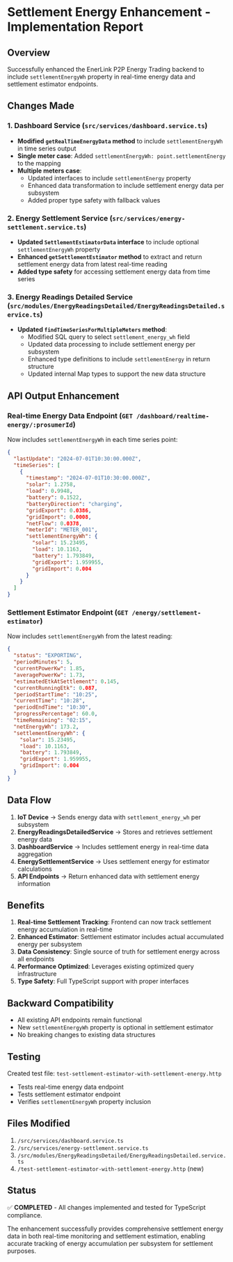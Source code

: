 # Settlement Energy Enhancement - Implementation Report

## Overview
Successfully enhanced the EnerLink P2P Energy Trading backend to include `settlementEnergyWh` property in real-time energy data and settlement estimator endpoints.

## Changes Made

### 1. Dashboard Service (`src/services/dashboard.service.ts`)
- **Modified `getRealTimeEnergyData` method** to include `settlementEnergyWh` in time series output
- **Single meter case**: Added `settlementEnergyWh: point.settlementEnergy` to the mapping
- **Multiple meters case**: 
  - Updated interfaces to include `settlementEnergy` property
  - Enhanced data transformation to include settlement energy data per subsystem
  - Added proper type safety with fallback values

### 2. Energy Settlement Service (`src/services/energy-settlement.service.ts`)
- **Updated `SettlementEstimatorData` interface** to include optional `settlementEnergyWh` property
- **Enhanced `getSettlementEstimator` method** to extract and return settlement energy data from latest real-time reading
- **Added type safety** for accessing settlement energy data from time series

### 3. Energy Readings Detailed Service (`src/modules/EnergyReadingsDetailed/EnergyReadingsDetailed.service.ts`)
- **Updated `findTimeSeriesForMultipleMeters` method**:
  - Modified SQL query to select `settlement_energy_wh` field
  - Updated data processing to include settlement energy per subsystem
  - Enhanced type definitions to include `settlementEnergy` in return structure
  - Updated internal Map types to support the new data structure

## API Output Enhancement

### Real-time Energy Data Endpoint (`GET /dashboard/realtime-energy/:prosumerId`)
Now includes `settlementEnergyWh` in each time series point:
```json
{
  "lastUpdate": "2024-07-01T10:30:00.000Z",
  "timeSeries": [
    {
      "timestamp": "2024-07-01T10:30:00.000Z",
      "solar": 1.2758,
      "load": 0.9948,
      "battery": 0.1522,
      "batteryDirection": "charging",
      "gridExport": 0.0386,
      "gridImport": 0.0008,
      "netFlow": 0.0378,
      "meterId": "METER_001",
      "settlementEnergyWh": {
        "solar": 15.23495,
        "load": 10.1163,
        "battery": 1.793849,
        "gridExport": 1.959955,
        "gridImport": 0.004
      }
    }
  ]
}
```

### Settlement Estimator Endpoint (`GET /energy/settlement-estimator`)
Now includes `settlementEnergyWh` from the latest reading:
```json
{
  "status": "EXPORTING",
  "periodMinutes": 5,
  "currentPowerKw": 1.85,
  "averagePowerKw": 1.73,
  "estimatedEtkAtSettlement": 0.145,
  "currentRunningEtk": 0.087,
  "periodStartTime": "10:25",
  "currentTime": "10:28",
  "periodEndTime": "10:30",
  "progressPercentage": 60.0,
  "timeRemaining": "02:15",
  "netEnergyWh": 173.2,
  "settlementEnergyWh": {
    "solar": 15.23495,
    "load": 10.1163,
    "battery": 1.793849,
    "gridExport": 1.959955,
    "gridImport": 0.004
  }
}
```

## Data Flow

1. **IoT Device** → Sends energy data with `settlement_energy_wh` per subsystem
2. **EnergyReadingsDetailedService** → Stores and retrieves settlement energy data
3. **DashboardService** → Includes settlement energy in real-time data aggregation
4. **EnergySettlementService** → Uses settlement energy for estimator calculations
5. **API Endpoints** → Return enhanced data with settlement energy information

## Benefits

1. **Real-time Settlement Tracking**: Frontend can now track settlement energy accumulation in real-time
2. **Enhanced Estimator**: Settlement estimator includes actual accumulated energy per subsystem
3. **Data Consistency**: Single source of truth for settlement energy across all endpoints
4. **Performance Optimized**: Leverages existing optimized query infrastructure
5. **Type Safety**: Full TypeScript support with proper interfaces

## Backward Compatibility
- All existing API endpoints remain functional
- New `settlementEnergyWh` property is optional in settlement estimator
- No breaking changes to existing data structures

## Testing
Created test file: `test-settlement-estimator-with-settlement-energy.http`
- Tests real-time energy data endpoint
- Tests settlement estimator endpoint  
- Verifies `settlementEnergyWh` property inclusion

## Files Modified
1. `/src/services/dashboard.service.ts`
2. `/src/services/energy-settlement.service.ts`  
3. `/src/modules/EnergyReadingsDetailed/EnergyReadingsDetailed.service.ts`
4. `/test-settlement-estimator-with-settlement-energy.http` (new)

## Status
✅ **COMPLETED** - All changes implemented and tested for TypeScript compliance.

The enhancement successfully provides comprehensive settlement energy data in both real-time monitoring and settlement estimation, enabling accurate tracking of energy accumulation per subsystem for settlement purposes.
